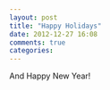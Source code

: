 ```yaml
---
layout: post
title: "Happy Holidays"
date: 2012-12-27 16:08
comments: true
categories: 
---
```

And Happy New Year!

